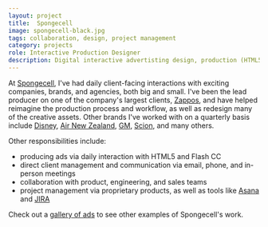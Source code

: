 ```yaml
---
layout: project
title:  Spongecell
image: spongecell-black.jpg
tags: collaboration, design, project management
category: projects
role: Interactive Production Designer
description: Digital interactive advertisting design, production (HTML5 and Flash), and project management.
---
```

At [Spongecell](http://www.spongecell.com), I've had daily client-facing interactions with exciting companies, brands, and agencies, both big and small.  I've been the lead producer on one of the company's largest clients, [Zappos](http://www.zappos.com), and have helped reimagine the production process and workflow, as well as redesign many of the creative assets. Other brands I've worked with on a quarterly basis include [Disney](http://www.disney.com), [Air New Zealand](http://www.airnewzealand.com), [GM](http://www.gm.com), [Scion](http://www.scion.com), and many others.

Other responsibilities include:

- producing ads via daily interaction with HTML5 and Flash CC
- direct client management and communication via email, phone, and in-person meetings
- collaboration with product, engineering, and sales teams
- project management via proprietary products, as well as tools like [Asana](http://www.asana.com) and [JIRA](https://www.atlassian.com/software/jira)

Check out a [gallery of ads](http://www.spongecell.com/gallery) to see other examples of Spongecell's work.

